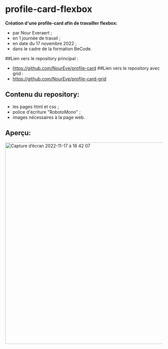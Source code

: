 # profile-card-flexbox
**Création d'une profile-card afin de travailler flexbox:**   
* par Nour Everaert ;
* en 1 journée de travail ;
* en date du 17 novembre 2022 ;
* dans le cadre de la formation BeCode.

##Lien vers le repository principal :
* https://github.com/NourEve/profile-card
##Lien vers le repository avec grid :
* https://github.com/NourEve/profile-card-grid

## Contenu du repository:
*  les pages html et css ;
*  police d'écriture "RobotoMono" ;
*  images nécessaires à la page web.

## Aperçu:
<img width="644" alt="Capture d’écran 2022-11-17 à 16 42 07" src="https://user-images.githubusercontent.com/117478874/202491970-4c9ba06d-61e1-4482-ad32-6eb2219d3d45.png">
